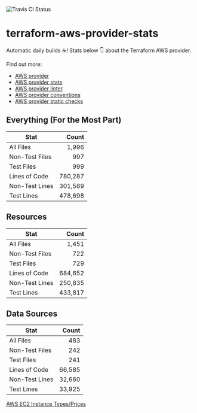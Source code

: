 ![Travis CI Status](https://travis-ci.org/YakDriver/terraform-aws-provider-stats.svg?branch=main)
# terraform-aws-provider-stats

Automatic daily builds :coffee:! Stats below :point_down: about the Terraform AWS provider.

Find out more:
* [AWS provider](https://github.com/terraform-providers/terraform-provider-aws)
* [AWS provider stats](https://github.com/YakDriver/terraform-aws-provider-stats)
* [AWS provider linter](https://github.com/terraform-providers/terraform-provider-aws/tree/master/awsproviderlint)
* [AWS provider conventions](https://github.com/YakDriver/terraform-aws-conventions)
* [AWS provider static checks](https://github.com/YakDriver/terraform-aws-provider-static-checks)



## Everything (For the Most Part)

|  Stat  |  Count  |
| ------------- | -------------: |
|  All Files  |  1,996  |
|  Non-Test Files  |  997  |
|  Test Files  |  999  |
|  Lines of Code  |  780,287  |
|  Non-Test Lines  |  301,589  |
|  Test Lines  |  478,698  |



## Resources

|  Stat  |  Count  |
| ------------- | -------------: |
|  All Files  |  1,451  |
|  Non-Test Files  |  722  |
|  Test Files  |  729  |
|  Lines of Code  |  684,652  |
|  Non-Test Lines  |  250,835  |
|  Test Lines  |  433,817  |



## Data Sources

|  Stat  |  Count  |
| ------------- | -------------: |
|  All Files  |  483  |
|  Non-Test Files  |  242  |
|  Test Files  |  241  |
|  Lines of Code  |  66,585  |
|  Non-Test Lines  |  32,660  |
|  Test Lines  |  33,925  |




[AWS EC2 Instance Types/Prices](https://github.com/YakDriver/aws-ec2-instance-types)
